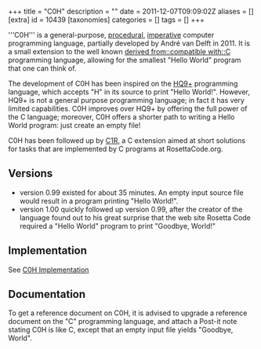 +++
title = "C0H"
description = ""
date = 2011-12-07T09:09:02Z
aliases = []
[extra]
id = 10439
[taxonomies]
categories = []
tags = []
+++

'''C0H''' is a general-purpose, [procedural](https://rosettacode.org/wiki/procedural_programming), [imperative](https://rosettacode.org/wiki/imperative_programming) computer programming language, partially developed by André van Delft in 2011. It is a small extension to the well known [derived from::compatible with::C](https://rosettacode.org/wiki/derived_from::compatible_with::C) programming language, allowing for the smallest "Hello World" program that one can think of.

The development of C0H has been inspired on the [HQ9+](https://rosettacode.org/wiki/HQ9+) programming language, which accepts "H" in its source to print "Hello World!". However, HQ9+ is not a general purpose programming language; in fact it has very limited capabilities. C0H improves over HQ9+ by offering the full power of the C language; moreover, C0H offers a shorter path to writing a Hello World program: just create an empty file!

C0H has been followed up by [C1R](https://rosettacode.org/wiki/C1R), a C extension aimed at short solutions for tasks that are implemented by C programs at RosettaCode.org.
## Versions
* version 0.99 existed for about 35 minutes. An empty input source file would result in a program printing "Hello World!".
* version 1.00 quickly followed up version 0.99, after the creator of the language found out to his great surprise that the web site Rosetta Code required a "Hello World" program to print "Goodbye, World!"

## Implementation
See [C0H Implementation](https://rosettacode.org/wiki/C0H_Implementation)

## Documentation
To get a reference document on C0H, it is advised to upgrade a reference document on the "C" programming language, and attach a Post-it note stating C0H is like C, except that an empty input file yields "Goodbye, World".
